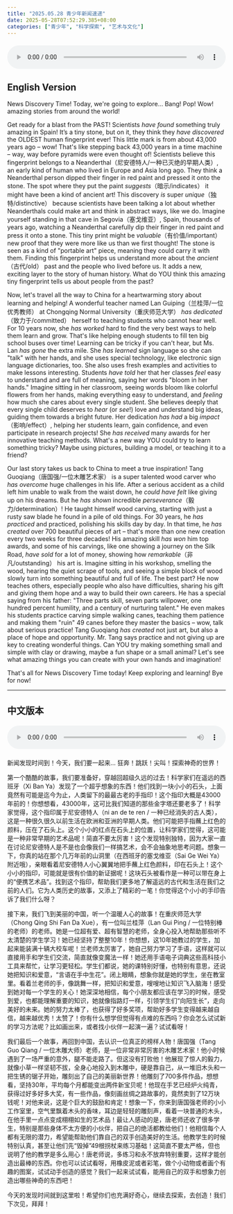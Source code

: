 ```yaml
---
title: "2025.05.28 青少年新闻速递"
date: 2025-05-28T07:52:29.385+08:00
categories: ["青少年", "科学探索", "艺术与文化"]
---
```

<audio controls style="width: 100%; max-width: 900px; margin: 1.5em 0; display: block;">
  <source src="/mp3/teen_news/20250528.en.mp3" type="audio/mpeg">
</audio>

## English Version

News Discovery Time! Today, we're going to explore... Bang! Pop! Wow! amazing stories from around the world!

Get ready for a blast from the PAST! Scientists *have found* something truly amazing in Spain! It’s a tiny stone, but on it, they think they *have discovered* the OLDEST human fingerprint ever! This little mark is from about 43,000 years ago – wow! That's like stepping back 43,000 years in a time machine – way, way before pyramids were even thought of! Scientists believe this fingerprint belongs to a Neanderthal（尼安德特人/一种已灭绝的早期人类）, an early kind of human who lived in Europe and Asia long ago. They think a Neanderthal person dipped their finger in red paint and pressed it onto the stone. The spot where they put the paint *suggests*（暗示/indicates） it might have been a kind of ancient art! This discovery *is* super *unique*（独特/distinctive） because scientists have been talking a lot about whether Neanderthals could make art and think in abstract ways, like we do. Imagine yourself standing in that cave in Segovia（塞戈维亚）, Spain, thousands of years ago, watching a Neanderthal carefully dip their finger in red paint and press it onto a stone. This tiny print might be *valuable*（有价值/important） new proof that they were more like us than we first thought! The stone is seen as a kind of "portable art" piece, meaning they could carry it with them. Finding this fingerprint helps us understand more about the *ancient*（古代/old） past and the people who lived before us. It adds a new, exciting layer to the story of human history. What do YOU think this amazing tiny fingerprint tells us about people from the past?

Now, let's travel all the way to China for a heartwarming story about learning and helping! A wonderful teacher named Lan Guiping（兰桂萍/一位优秀教师） at Chongqing Normal University（重庆师范大学） *has dedicated*（致力于/committed） herself to teaching students who cannot hear well. For 10 years now, she *has worked* hard to find the very best ways to help them learn and grow. That's like helping enough students to fill ten big school buses over time! Learning can be tricky if you can't hear, but Ms. Lan *has gone* the extra mile. She *has learned* sign language so she can "talk" with her hands, and she uses special technology, like electronic sign language dictionaries, too. She also uses fresh examples and activities to make lessons interesting. Students *have told* her that her classes *feel* easy to understand and are full of meaning, saying her words "bloom in her hands." Imagine sitting in her classroom, seeing words bloom like colorful flowers from her hands, making everything easy to understand, and *feeling* how much she cares about every single student. She believes deeply that every single child deserves to *hear* (or *see*!) love and understand big ideas, guiding them towards a bright future. Her dedication *has had* a big *impact*（影响/effect）, helping her students learn, gain confidence, and even participate in research projects! She *has received* many awards for her innovative teaching methods. What's a new way YOU could try to learn something tricky? Maybe using pictures, building a model, or teaching it to a friend?

Our last story takes us back to China to meet a true inspiration! Tang Guoqiang（唐国强/一位木雕艺术家） is a super talented wood carver who *has overcome* huge challenges in his life. After a serious accident as a child left him unable to walk from the waist down, he *could have felt* like giving up on his dreams. But he *has shown* incredible *perseverance*（毅力/determination）! He taught himself wood carving, starting with just a rusty saw blade he found in a pile of old things. For 30 years, he *has practiced* and practiced, polishing his skills day by day. In that time, he *has created* over 700 beautiful pieces of art – that's more than one new creation every two weeks for three decades! His amazing skill *has won* him top awards, and some of his carvings, like one showing a journey on the Silk Road, *have sold* for a lot of money, showing how *remarkable*（非凡/outstanding） his art is. Imagine sitting in his workshop, smelling the wood, hearing the quiet scrape of tools, and seeing a simple block of wood slowly turn into something beautiful and full of life. The best part? He now teaches others, especially people who also have difficulties, sharing his gift and giving them hope and a way to build their own careers. He has a special saying from his father: "Three parts skill, seven parts willpower, one hundred percent humility, and a century of nurturing talent." He even makes his students practice carving simple walking canes, teaching them patience and making them "ruin" 49 canes before they master the basics – wow, talk about serious practice! Tang Guoqiang *has created* not just art, but also a place of hope and opportunity. Mr. Tang says practice and not giving up are key to creating wonderful things. Can YOU try making something small and simple with clay or drawing, maybe a fun shape or a small animal? Let's see what amazing things you can create with your own hands and imagination!

That's all for News Discovery Time today! Keep exploring and learning! Bye for now!

---

## 中文版本

<audio controls style="width: 100%; max-width: 900px; margin: 1.5em 0; display: block;">
  <source src="/mp3/teen_news/20250528.cn.mp3" type="audio/mpeg">
</audio>

新闻发现时间到！今天，我们要一起来... 狂奔！跳跃！尖叫！探索神奇的世界！

第一个酷酷的故事，我们要准备好，穿越回超级久远的过去！科学家们在遥远的西班牙（Xi Ban Ya）发现了一个超乎想象的东西！他们找到一块小小的石头，上面竟然有可能是迄今为止，人类留下的最最古老的手指印！这个指印大概是43000年前的！你想想看，43000年，这可比我们知道的那些金字塔还要老多了！科学家觉得，这个指印属于尼安德特人（ni an de te ren / 一种已经消失的古人类），这是一种很久很久以前生活在欧洲和亚洲的早期人类。他们可能把手指蘸上红色的颜料，压在了石头上。这个小小的红点在石头上的位置，让科学家们觉得，这可能是一种非常早期的艺术品呢！简直不要太厉害！这个发现特别独特，因为大家一直在讨论尼安德特人是不是也会像我们一样搞艺术，会不会抽象地思考问题。想象一下，你真的站在那个几万年前的山洞里（在西班牙的塞戈维亚（Sai Ge Wei Ya）附近哦），亲眼看着尼安德特人小心翼翼地把手蘸上红色颜料，印在石头上！这个小小的指印，可能就是很有价值的新证据呢！这块石头被看作是一种可以带在身上的“便携艺术品”。找到这个指印，帮助我们更多地了解遥远的古代和生活在我们之前的人们。它为人类历史的故事，又添上了精彩的一笔！你觉得这个小小的手印告诉了我们什么呀？

接下来，我们飞到美丽的中国，听一个温暖人心的故事！在重庆师范大学（Chong Qing Shi Fan Da Xue），有一位叫兰桂萍（Lan Gui Ping / 一位特别棒的老师）的老师。她是一位超有爱、超有智慧的老师，全身心投入地帮助那些听不太清楚的学生学习！她已经坚持了整整10年！你想想，这10年她教过的学生，加起来能装满十辆大校车呢！兰老师太厉害了，她自己努力学习了手语，这样就可以直接用手和学生们交流，简直就像变魔法一样！她还用手语电子词典这些高科技小工具来帮忙，让学习更轻松。学生们都说，她的课特别好懂，也特别有意思，还说她把知识和爱意，“言语在手中生花”。闭上眼睛，想象你就是她的学生，坐在教室里。看着兰老师的手，像跳舞一样，把知识和爱意，嗖嗖地让知识飞入脑海！感受到她对每一个学生的关心！她深深地相信，每个小朋友都应该在学习的时候，感受到爱，也都能理解重要的知识，她就像指路灯一样，引领学生们“向阳生长”，走向美好的未来。她的努力太棒了，也获得了好多奖项，帮助好多学生变得越来越自信，越来越优秀！太赞了！你有什么想学但觉得有点难的东西吗？你会怎么试试新的学习方法呢？比如画出来，或者找小伙伴一起演一遍？试试看呀！

我们最后一个故事，再回到中国，去认识一位真正的榜样人物！唐国强（Tang Guo Qiang / 一位木雕大师）老师，是一位非常非常厉害的木雕艺术家！他小时候遇到了一场严重的意外，腿不能走路了。但这没有打败他！他展现了惊人的毅力，就像小草一样坚韧不拔，全身心地投入到木雕中，硬是靠自己，从一堆旧木头和一把生锈的锯子开始，雕刻出了自己的美丽新世界！他雕刻了700多件作品，想想看，坚持30年，平均每个月都能变出两件新宝贝呢！他现在手艺已经炉火纯青，获得过好多好多大奖，有一些作品，像刻画丝绸之路故事的，竟然卖到了12万块钱呢！对他来说，这是个巨大的鼓励和肯定！想象一下，你来到唐国强老师的小小工作室里，空气里飘着木头的香味，耳边是轻轻的雕刻声，看着一块普通的木头，在他手里一点点变成栩栩如生的艺术品！最让人感动的是，唐老师还收了很多学生，特别是那些身体不太方便的小伙伴，把自己的绝活都教给他们！他相信每个人都有无限的潜力，希望能帮助他们靠自己的双手创造美好的生活。他教学生的时候特别认真，甚至让他们先“毁掉”49根拐杖来练习基础！这简直不要太严格，但也说明了他的教学是多么用心！唐老师说，多练习和永不放弃特别重要，这样才能创造出最棒的东西。你也可以试试看呀，用橡皮泥或者彩笔，做个小动物或者画个有趣的图案，试试动手创造的感觉？我们一起来试试看，能用自己的双手和想象力创造出哪些神奇的东西吧！

今天的发现时间就到这里啦！希望你们也充满好奇心，继续去探索，去创造！我们下次见，拜拜！